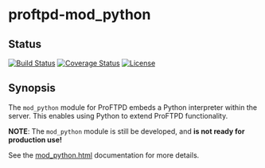 proftpd-mod_python
==================

Status
------
[![Build Status](https://travis-ci.org/Castaglia/proftpd-mod_python.svg?branch=master)](https://travis-ci.org/Castaglia/proftpd-mod_python)
[![Coverage Status](https://coveralls.io/repos/github/Castaglia/proftpd-mod_python/badge.svg?branch=master)](https://coveralls.io/github/Castaglia/proftpd-mod_python?branch=master)
[![License](https://img.shields.io/badge/license-GPL-brightgreen.svg)](https://img.shields.io/badge/license-GPL-brightgreen.svg)


Synopsis
--------

The `mod_python` module for ProFTPD embeds a Python interpreter within the
server.  This enables using Python to extend ProFTPD functionality.

**NOTE**: The `mod_python` module is still be developed, and **is not ready
for production use!**

See the [mod_python.html](https://htmlpreview.github.io/?https://github.com/Castaglia/proftpd-mod_python/blob/master/mod_python.html) documentation for more
details.

